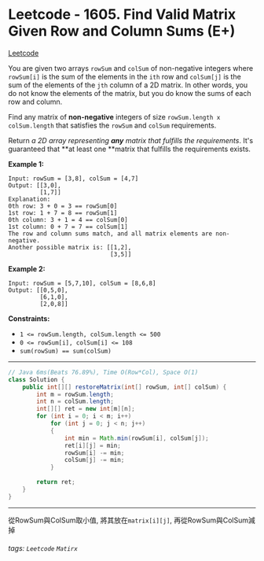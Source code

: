 # Leetcode - 1605. Find Valid Matrix Given Row and Column Sums (E+)

[Leetcode](https://leetcode.com/problems/find-valid-matrix-given-row-and-column-sums/)

You are given two arrays `rowSum` and `colSum` of non-negative integers where `rowSum[i]` is the sum of the elements in the `ith` row and `colSum[j]` is the sum of the elements of the `jth` column of a 2D matrix. In other words, you do not know the elements of the matrix, but you do know the sums of each row and column.

Find any matrix of **non-negative** integers of size `rowSum.length x colSum.length` that satisfies the `rowSum` and `colSum` requirements.

Return _a 2D array representing **any** matrix that fulfills the requirements_. It's guaranteed that **at least one **matrix that fulfills the requirements exists.

**Example 1:**
```
Input: rowSum = [3,8], colSum = [4,7]
Output: [[3,0],
         [1,7]]
Explanation: 
0th row: 3 + 0 = 3 == rowSum[0]
1st row: 1 + 7 = 8 == rowSum[1]
0th column: 3 + 1 = 4 == colSum[0]
1st column: 0 + 7 = 7 == colSum[1]
The row and column sums match, and all matrix elements are non-negative.
Another possible matrix is: [[1,2],
                             [3,5]]
```
**Example 2:**
```
Input: rowSum = [5,7,10], colSum = [8,6,8]
Output: [[0,5,0],
         [6,1,0],
         [2,0,8]]
```
**Constraints:**

-   `1 <= rowSum.length, colSum.length <= 500`
-   `0 <= rowSum[i], colSum[i] <= 108`
-   `sum(rowSum) == sum(colSum)`

---
```java
// Java 6ms(Beats 76.89%), Time O(Row*Col), Space O(1)
class Solution {
    public int[][] restoreMatrix(int[] rowSum, int[] colSum) {
        int m = rowSum.length;
        int n = colSum.length;
        int[][] ret = new int[m][n];
        for (int i = 0; i < m; i++)
            for (int j = 0; j < n; j++)
            {
                int min = Math.min(rowSum[i], colSum[j]);
                ret[i][j] = min;
                rowSum[i] -= min;
                colSum[j] -= min;
            }
        
        return ret;
    }
}
```
---

從RowSum與ColSum取小值, 
將其放在`matrix[i][j]`, 再從RowSum與ColSum減掉


###### tags: `Leetcode` `Matirx`